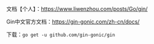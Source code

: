 


文档【个人】：https://www.liwenzhou.com/posts/Go/gin/


Gin中文官方文档：https://gin-gonic.com/zh-cn/docs/

下载：`go get -u github.com/gin-gonic/gin`